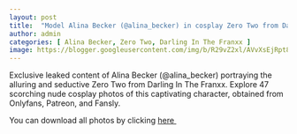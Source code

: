 ```yaml
---
layout: post
title:  "Model Alina Becker (@alina_becker) in cosplay Zero Two from Darling In The Franxx - 47 leaked photos from Onlyfans, Patreon, and Fansly"
author: admin
categories: [ Alina Becker, Zero Two, Darling In The Franxx ]
image: https://blogger.googleusercontent.com/img/b/R29vZ2xl/AVvXsEjRpt8XLkzOcdm5PWvlC9JSeh-VGRY_kzLd5Z1QBGU1mhSAz9LhCCw6zaBPrXw_YSz1kCNN3CIuFj0b3DFybNXOQ_Tqw5JaVWMfQCVn9RnYTxYz-y9jIxf3tsml9PtraJIcwTWNivX7nCyTgog30DkoaKsumXMNg2WCjT6JtwNo9uXgaebJCXXcZMYMfmRa/s1600/01.webp
---
```


Exclusive leaked content of Alina Becker (@alina_becker) portraying the alluring and seductive Zero Two from Darling In The Franxx. Explore 47 scorching nude cosplay photos of this captivating character, obtained from Onlyfans, Patreon, and Fansly.

<p>You can download all photos by clicking <a href="http://ouo.io/qs/OzRuKBTK?s=https://www.mediafire.com/file/jgqbf7ullai9i4f/Model+Alina+Becker+(@alina_becker)+in+cosplay+Zero+Two+from+Darling+In+The+Franxx+-+47+leaked+photos+from+Onlyfans,+Patreon,+and+Fansly.rar/file">here&nbsp;</a></p>

<div class="separator" style="clear: both;"><a href="https://blogger.googleusercontent.com/img/b/R29vZ2xl/AVvXsEjRpt8XLkzOcdm5PWvlC9JSeh-VGRY_kzLd5Z1QBGU1mhSAz9LhCCw6zaBPrXw_YSz1kCNN3CIuFj0b3DFybNXOQ_Tqw5JaVWMfQCVn9RnYTxYz-y9jIxf3tsml9PtraJIcwTWNivX7nCyTgog30DkoaKsumXMNg2WCjT6JtwNo9uXgaebJCXXcZMYMfmRa/s1600/01.webp" style="display: block; padding: 1em 0; text-align: center; "><img alt="" border="0" data-original-height="1920" data-original-width="1280" src="https://blogger.googleusercontent.com/img/b/R29vZ2xl/AVvXsEjRpt8XLkzOcdm5PWvlC9JSeh-VGRY_kzLd5Z1QBGU1mhSAz9LhCCw6zaBPrXw_YSz1kCNN3CIuFj0b3DFybNXOQ_Tqw5JaVWMfQCVn9RnYTxYz-y9jIxf3tsml9PtraJIcwTWNivX7nCyTgog30DkoaKsumXMNg2WCjT6JtwNo9uXgaebJCXXcZMYMfmRa/s1600/01.webp"/></a></div><div class="separator" style="clear: both;"><a href="https://blogger.googleusercontent.com/img/b/R29vZ2xl/AVvXsEio4qcbkvBcgUcReO2DbjpNitaGXuSEyalWPBQgA3oc9u63isOD8AtqLLKIycjr-XUSy9iwLNbMcPicr90domgZZ4TAvkX4KFQBlCT8plm587iU9JK-C79jEDOKmrCY5J8Xpl3zp-bi9TH4M2cKHLEFeQq8VzN9D_iHXCW-tDWXr-dXkWr0PWcSaJuiC3kB/s1600/02.webp" style="display: block; padding: 1em 0; text-align: center; "><img alt="" border="0" data-original-height="1920" data-original-width="1280" src="https://blogger.googleusercontent.com/img/b/R29vZ2xl/AVvXsEio4qcbkvBcgUcReO2DbjpNitaGXuSEyalWPBQgA3oc9u63isOD8AtqLLKIycjr-XUSy9iwLNbMcPicr90domgZZ4TAvkX4KFQBlCT8plm587iU9JK-C79jEDOKmrCY5J8Xpl3zp-bi9TH4M2cKHLEFeQq8VzN9D_iHXCW-tDWXr-dXkWr0PWcSaJuiC3kB/s1600/02.webp"/></a></div><div class="separator" style="clear: both;"><a href="https://blogger.googleusercontent.com/img/b/R29vZ2xl/AVvXsEgsYy2UFwcwVlmw26y1yW6JzRagJTKxwk2T5q74G45n3UKPPJtZu49k4FN_B5JMOTskzz9jv-REc-ZYE-vuU2ijpsFomwZ_S0l41Tt3xLoCs6YYGAaubxjm1kZn7AmKEYhMHWVz417-bXtiRFlFxZg5wv92YaF1HgjYAKPPahBn1dqJNV8uwp_ALBw1_rwK/s1600/03.webp" style="display: block; padding: 1em 0; text-align: center; "><img alt="" border="0" data-original-height="1920" data-original-width="1280" src="https://blogger.googleusercontent.com/img/b/R29vZ2xl/AVvXsEgsYy2UFwcwVlmw26y1yW6JzRagJTKxwk2T5q74G45n3UKPPJtZu49k4FN_B5JMOTskzz9jv-REc-ZYE-vuU2ijpsFomwZ_S0l41Tt3xLoCs6YYGAaubxjm1kZn7AmKEYhMHWVz417-bXtiRFlFxZg5wv92YaF1HgjYAKPPahBn1dqJNV8uwp_ALBw1_rwK/s1600/03.webp"/></a></div><div class="separator" style="clear: both;"><a href="https://blogger.googleusercontent.com/img/b/R29vZ2xl/AVvXsEjy1_FNINUi4CTd3V6_mWM4dIyRZj4dfz6yltAlxXrWdVvxnMJlaJIDNWrik7-vt3IM79yLPF3uA2V4wrHpzluAJEHoheU0TGi6mCLiSzaDA3uGnvL-piRZRKaTLTGvYAPuRWo1Vrh-BhfwLZCh0v1bkXXTc_qs_Ze1Cy7-vpKFPh3535DQ3lfufFw_YV16/s1600/04.webp" style="display: block; padding: 1em 0; text-align: center; "><img alt="" border="0" data-original-height="1920" data-original-width="1280" src="https://blogger.googleusercontent.com/img/b/R29vZ2xl/AVvXsEjy1_FNINUi4CTd3V6_mWM4dIyRZj4dfz6yltAlxXrWdVvxnMJlaJIDNWrik7-vt3IM79yLPF3uA2V4wrHpzluAJEHoheU0TGi6mCLiSzaDA3uGnvL-piRZRKaTLTGvYAPuRWo1Vrh-BhfwLZCh0v1bkXXTc_qs_Ze1Cy7-vpKFPh3535DQ3lfufFw_YV16/s1600/04.webp"/></a></div><div class="separator" style="clear: both;"><a href="https://blogger.googleusercontent.com/img/b/R29vZ2xl/AVvXsEhGAF-PkrUwcCSj8HWjI8dF_hWKFuKOuNtmmmvubKQq2fCkzRX6Et3vdTbPX4VgC0cizVKRg7Z2PTK-up35VP9SckW9WaawyzE5hrhWS_ldR03RBwCBfhAWaXqiF_PXuVZbZpLRGEjqdUtGnniBqihBMun4fg52f3VmTzYXQorWPV24aXk6_o-RuXqvr-ZU/s1600/05.webp" style="display: block; padding: 1em 0; text-align: center; "><img alt="" border="0" data-original-height="1920" data-original-width="1280" src="https://blogger.googleusercontent.com/img/b/R29vZ2xl/AVvXsEhGAF-PkrUwcCSj8HWjI8dF_hWKFuKOuNtmmmvubKQq2fCkzRX6Et3vdTbPX4VgC0cizVKRg7Z2PTK-up35VP9SckW9WaawyzE5hrhWS_ldR03RBwCBfhAWaXqiF_PXuVZbZpLRGEjqdUtGnniBqihBMun4fg52f3VmTzYXQorWPV24aXk6_o-RuXqvr-ZU/s1600/05.webp"/></a></div><div class="separator" style="clear: both;"><a href="https://blogger.googleusercontent.com/img/b/R29vZ2xl/AVvXsEiw7-E5CCQz4RC0_kU4EL5qSbC3cWKkvdfg2Ljg3aPXmGpBQ_ts7uTIjVEIBYwKe7gv5FuIR5yEhQ8JExJEGOQP4VGioRZV7t0vtCeZdizrDUcRMCSl0s2PqSpQ9fHosGAaK0EvmPnl8_0V17o8ORTgu_ld7aFBvMLZUfGNx96GlzgPNqh3jPTjdkALI-EA/s1600/06.webp" style="display: block; padding: 1em 0; text-align: center; "><img alt="" border="0" data-original-height="1920" data-original-width="1280" src="https://blogger.googleusercontent.com/img/b/R29vZ2xl/AVvXsEiw7-E5CCQz4RC0_kU4EL5qSbC3cWKkvdfg2Ljg3aPXmGpBQ_ts7uTIjVEIBYwKe7gv5FuIR5yEhQ8JExJEGOQP4VGioRZV7t0vtCeZdizrDUcRMCSl0s2PqSpQ9fHosGAaK0EvmPnl8_0V17o8ORTgu_ld7aFBvMLZUfGNx96GlzgPNqh3jPTjdkALI-EA/s1600/06.webp"/></a></div><div class="separator" style="clear: both;"><a href="https://blogger.googleusercontent.com/img/b/R29vZ2xl/AVvXsEjnnOfVR_WzTLBRW75pbTXZ0jJyi7kadFbtOE-osagXVJrOFPHawOyW-HwsT4IBaHfpHYgy9VQi9GSZflXNxW2E4zU-xFe8V_dwCjtqirnaHqy0bDWmT9rUis3noQyZb7555RX1plfom0GlMLwamQe6MVa_81FGRY7oDDi1XFVeKsObCdvsOI8SxgG11-wm/s1600/07.webp" style="display: block; padding: 1em 0; text-align: center; "><img alt="" border="0" data-original-height="853" data-original-width="1280" src="https://blogger.googleusercontent.com/img/b/R29vZ2xl/AVvXsEjnnOfVR_WzTLBRW75pbTXZ0jJyi7kadFbtOE-osagXVJrOFPHawOyW-HwsT4IBaHfpHYgy9VQi9GSZflXNxW2E4zU-xFe8V_dwCjtqirnaHqy0bDWmT9rUis3noQyZb7555RX1plfom0GlMLwamQe6MVa_81FGRY7oDDi1XFVeKsObCdvsOI8SxgG11-wm/s1600/07.webp"/></a></div><div class="separator" style="clear: both;"><a href="https://blogger.googleusercontent.com/img/b/R29vZ2xl/AVvXsEhFHW796_gG6bqL25InSS-R33_rvZ0wULlI5m_2uiW1Pd0vXciMxu0PxkQ08ppICLaOBBUEzzCeFl9QbPmA_UjDAGHTudG3og0BWkn5EedUPOJuD4edPsDwAEwlFgA7QwACvxbOsNoomsmwxPyhgA1VZCODASYAON_ZOU9tig3COqlj_UYLOdTAW0aDwA2o/s1600/08.webp" style="display: block; padding: 1em 0; text-align: center; "><img alt="" border="0" data-original-height="853" data-original-width="1280" src="https://blogger.googleusercontent.com/img/b/R29vZ2xl/AVvXsEhFHW796_gG6bqL25InSS-R33_rvZ0wULlI5m_2uiW1Pd0vXciMxu0PxkQ08ppICLaOBBUEzzCeFl9QbPmA_UjDAGHTudG3og0BWkn5EedUPOJuD4edPsDwAEwlFgA7QwACvxbOsNoomsmwxPyhgA1VZCODASYAON_ZOU9tig3COqlj_UYLOdTAW0aDwA2o/s1600/08.webp"/></a></div><div class="separator" style="clear: both;"><a href="https://blogger.googleusercontent.com/img/b/R29vZ2xl/AVvXsEgKju1u1E1HxJ841R_mdrnGMXAn5rYX4SlBi1KNoyrVDiXptc5cYZLrTd3hgSX7Jzwh3AxDDE_aH0DV2HpGXxY2cPgttmgKZWQpoA3WQbqENYecGEZ_xMmdQoRLwX5HgHkJ41x-V8fa1NxDSp2ma60ODrcPkwsAKzmMCwTv3Y5hIoS7hJcPmmClhnK7I_1_/s1600/09.webp" style="display: block; padding: 1em 0; text-align: center; "><img alt="" border="0" data-original-height="853" data-original-width="1280" src="https://blogger.googleusercontent.com/img/b/R29vZ2xl/AVvXsEgKju1u1E1HxJ841R_mdrnGMXAn5rYX4SlBi1KNoyrVDiXptc5cYZLrTd3hgSX7Jzwh3AxDDE_aH0DV2HpGXxY2cPgttmgKZWQpoA3WQbqENYecGEZ_xMmdQoRLwX5HgHkJ41x-V8fa1NxDSp2ma60ODrcPkwsAKzmMCwTv3Y5hIoS7hJcPmmClhnK7I_1_/s1600/09.webp"/></a></div><div class="separator" style="clear: both;"><a href="https://blogger.googleusercontent.com/img/b/R29vZ2xl/AVvXsEjPS6Z2XTbIxbiqfiyd79UtUY07vs1g5fEanyAi3630QlfFUZU4QYVJutPY-KAtnYOsPhIBPmTfsZbhvYnXEuA-ksqz5UpEMJrpGvsdPPuHaqdxHuw67bWFnHp2s4CC1ONHILxQIURYepH7BbP9W7gvhYX22z-Bk0maLaxVnfoqzn_QjS6mPH_mQWuWKgon/s1600/10.webp" style="display: block; padding: 1em 0; text-align: center; "><img alt="" border="0" data-original-height="853" data-original-width="1280" src="https://blogger.googleusercontent.com/img/b/R29vZ2xl/AVvXsEjPS6Z2XTbIxbiqfiyd79UtUY07vs1g5fEanyAi3630QlfFUZU4QYVJutPY-KAtnYOsPhIBPmTfsZbhvYnXEuA-ksqz5UpEMJrpGvsdPPuHaqdxHuw67bWFnHp2s4CC1ONHILxQIURYepH7BbP9W7gvhYX22z-Bk0maLaxVnfoqzn_QjS6mPH_mQWuWKgon/s1600/10.webp"/></a></div><div class="separator" style="clear: both;"><a href="https://blogger.googleusercontent.com/img/b/R29vZ2xl/AVvXsEgS_YI8a2-XiuGRbBsvGD4gTH6LfFqYkjb6qffpr0m6FZhrbeOXa20hgjiJXK3RsaQgnEZsZ6Hd9vEnLNFAz_fucDbLKIC5OTtVEi2sKMGm2vb6kMHgCewNn-3TLODPZQObLIZ3pTa_j6jP1EydHGhS_9-blddXJSrqj8fig6TKpzmbzoGtBQFSK7IMNStR/s1600/11.webp" style="display: block; padding: 1em 0; text-align: center; "><img alt="" border="0" data-original-height="1920" data-original-width="1280" src="https://blogger.googleusercontent.com/img/b/R29vZ2xl/AVvXsEgS_YI8a2-XiuGRbBsvGD4gTH6LfFqYkjb6qffpr0m6FZhrbeOXa20hgjiJXK3RsaQgnEZsZ6Hd9vEnLNFAz_fucDbLKIC5OTtVEi2sKMGm2vb6kMHgCewNn-3TLODPZQObLIZ3pTa_j6jP1EydHGhS_9-blddXJSrqj8fig6TKpzmbzoGtBQFSK7IMNStR/s1600/11.webp"/></a></div><div class="separator" style="clear: both;"><a href="https://blogger.googleusercontent.com/img/b/R29vZ2xl/AVvXsEhRaYdNCXBq1oeMb6CR0Arugm0NFG3rNHRLqBmv_DgAG5nzYK2BrUUss3Xjmc_6RH2EXjSV6DQYV3VhR49co3617Vgr6iJAz5AfdQlh0jFHL3U2p4k9zwz85C_MJP-02Duz38bJs7AKTlo500FL4gOKTLWY48DDdYywHdBNcICck1HXe5Hq6qf0f7RMv1MY/s1600/12.webp" style="display: block; padding: 1em 0; text-align: center; "><img alt="" border="0" data-original-height="1920" data-original-width="1280" src="https://blogger.googleusercontent.com/img/b/R29vZ2xl/AVvXsEhRaYdNCXBq1oeMb6CR0Arugm0NFG3rNHRLqBmv_DgAG5nzYK2BrUUss3Xjmc_6RH2EXjSV6DQYV3VhR49co3617Vgr6iJAz5AfdQlh0jFHL3U2p4k9zwz85C_MJP-02Duz38bJs7AKTlo500FL4gOKTLWY48DDdYywHdBNcICck1HXe5Hq6qf0f7RMv1MY/s1600/12.webp"/></a></div><div class="separator" style="clear: both;"><a href="https://blogger.googleusercontent.com/img/b/R29vZ2xl/AVvXsEjtewi7pyf7N6btnXXeTEAEpnPFNFo-IA0_Je1yrxjy01j1Dgxa943-tG-XrWwA3ictSDs6WahqVhovScFMMEuQT-P0QLu663p-6vNMqG-bYI_0TqdRFrBhdlzTvWqrtf0EcoVJ7ife6pMDkSnbxRYjWhVHsUw4KnmK2PsaV7GLpBfgGrlnh1JEGoC1ofcW/s1600/13.webp" style="display: block; padding: 1em 0; text-align: center; "><img alt="" border="0" data-original-height="1920" data-original-width="1280" src="https://blogger.googleusercontent.com/img/b/R29vZ2xl/AVvXsEjtewi7pyf7N6btnXXeTEAEpnPFNFo-IA0_Je1yrxjy01j1Dgxa943-tG-XrWwA3ictSDs6WahqVhovScFMMEuQT-P0QLu663p-6vNMqG-bYI_0TqdRFrBhdlzTvWqrtf0EcoVJ7ife6pMDkSnbxRYjWhVHsUw4KnmK2PsaV7GLpBfgGrlnh1JEGoC1ofcW/s1600/13.webp"/></a></div><div class="separator" style="clear: both;"><a href="https://blogger.googleusercontent.com/img/b/R29vZ2xl/AVvXsEgGnV_X6uvXNadgSeFmotOgSKfLGaWFWTdGOzuOg8QKrP91oCbMAmf0INsJsEDrv-VpxsKutgzCF9zZWKY7SWM6nakE0c6OWqTjEBwFuUITrXMef6AUSBwIYE3lFtCFoqfyxvZ30NSwtzEKoNMPSxGfR5WyFewn-rPhHhZkv39-yHq0e08whFo0xl2p3KmW/s1600/14.webp" style="display: block; padding: 1em 0; text-align: center; "><img alt="" border="0" data-original-height="1920" data-original-width="1280" src="https://blogger.googleusercontent.com/img/b/R29vZ2xl/AVvXsEgGnV_X6uvXNadgSeFmotOgSKfLGaWFWTdGOzuOg8QKrP91oCbMAmf0INsJsEDrv-VpxsKutgzCF9zZWKY7SWM6nakE0c6OWqTjEBwFuUITrXMef6AUSBwIYE3lFtCFoqfyxvZ30NSwtzEKoNMPSxGfR5WyFewn-rPhHhZkv39-yHq0e08whFo0xl2p3KmW/s1600/14.webp"/></a></div><div class="separator" style="clear: both;"><a href="https://blogger.googleusercontent.com/img/b/R29vZ2xl/AVvXsEjPanBsTNgVaF2_EtoXhz3_lgDPqy3blNQOKg61Ju0aoV9sQnI2nJwIMkMznvs0evICw4gDjzC3Y_BSi5B7pTZ9gAj0lu1mGpX_uEpCCVAyvMcgJi3kG5kbmIUfgONCvxBaakf3xZEOwbFwETvmClpmX97pYZcS50yrr3VIx_L00kPN0GSP4aJeVNo9nlu3/s1600/15.webp" style="display: block; padding: 1em 0; text-align: center; "><img alt="" border="0" data-original-height="853" data-original-width="1280" src="https://blogger.googleusercontent.com/img/b/R29vZ2xl/AVvXsEjPanBsTNgVaF2_EtoXhz3_lgDPqy3blNQOKg61Ju0aoV9sQnI2nJwIMkMznvs0evICw4gDjzC3Y_BSi5B7pTZ9gAj0lu1mGpX_uEpCCVAyvMcgJi3kG5kbmIUfgONCvxBaakf3xZEOwbFwETvmClpmX97pYZcS50yrr3VIx_L00kPN0GSP4aJeVNo9nlu3/s1600/15.webp"/></a></div><div class="separator" style="clear: both;"><a href="https://blogger.googleusercontent.com/img/b/R29vZ2xl/AVvXsEhY165mlfuHrsG8wW8TG1P_f4xsDwMXOuMmES52r0XV5GJELs7oOmxqzT0gy9VY4k6ym6Mk2iBm2P0LyuKoF70UITHZJ5DCswuUEt6BB77AwXCjtuwH9o8Go_hHFHS3yZzZ794yvNoFGlGfB8wOS-XKd7rzj-4dPr88IQY4PpbZHC9QkNH-PuFZcwN5u8wl/s1600/16.webp" style="display: block; padding: 1em 0; text-align: center; "><img alt="" border="0" data-original-height="1920" data-original-width="1280" src="https://blogger.googleusercontent.com/img/b/R29vZ2xl/AVvXsEhY165mlfuHrsG8wW8TG1P_f4xsDwMXOuMmES52r0XV5GJELs7oOmxqzT0gy9VY4k6ym6Mk2iBm2P0LyuKoF70UITHZJ5DCswuUEt6BB77AwXCjtuwH9o8Go_hHFHS3yZzZ794yvNoFGlGfB8wOS-XKd7rzj-4dPr88IQY4PpbZHC9QkNH-PuFZcwN5u8wl/s1600/16.webp"/></a></div><div class="separator" style="clear: both;"><a href="https://blogger.googleusercontent.com/img/b/R29vZ2xl/AVvXsEhcS7k74tZ2zWee4sGWA9D1fFmxQWDe338yV0CB9h_nXLg7teofzmYGrcIGNRGP4xi2bz_gLhAP1wWU1QcS0-hKI8R91y9I-qqQk2zycbCLZKCLyTN99fQbevYe3nnQKMGCSOoNFZhCfKKRhZWPlxiZX2vBbbxbn7ggChdCKO0P7pclVF074DsmgKG0eSuV/s1600/17.webp" style="display: block; padding: 1em 0; text-align: center; "><img alt="" border="0" data-original-height="1920" data-original-width="1280" src="https://blogger.googleusercontent.com/img/b/R29vZ2xl/AVvXsEhcS7k74tZ2zWee4sGWA9D1fFmxQWDe338yV0CB9h_nXLg7teofzmYGrcIGNRGP4xi2bz_gLhAP1wWU1QcS0-hKI8R91y9I-qqQk2zycbCLZKCLyTN99fQbevYe3nnQKMGCSOoNFZhCfKKRhZWPlxiZX2vBbbxbn7ggChdCKO0P7pclVF074DsmgKG0eSuV/s1600/17.webp"/></a></div><div class="separator" style="clear: both;"><a href="https://blogger.googleusercontent.com/img/b/R29vZ2xl/AVvXsEijxtDW6ZeNtu7SXFhvaknJzAxWempZEsVveYzOUQBQHtN9qnfeMraKSUe2O01fonmUffg3YucJm1_TUOdq0cBbNdYUl0bOQK-m_i9BZU6ahZyejGBtiLzXbVkJEFApW2RSGumip-WUV4NwzYXz_3-QguCBLEZ-cT1XcCEkBzSmrBQDRLXX5hFd62VXUg-n/s1600/18.webp" style="display: block; padding: 1em 0; text-align: center; "><img alt="" border="0" data-original-height="1920" data-original-width="1280" src="https://blogger.googleusercontent.com/img/b/R29vZ2xl/AVvXsEijxtDW6ZeNtu7SXFhvaknJzAxWempZEsVveYzOUQBQHtN9qnfeMraKSUe2O01fonmUffg3YucJm1_TUOdq0cBbNdYUl0bOQK-m_i9BZU6ahZyejGBtiLzXbVkJEFApW2RSGumip-WUV4NwzYXz_3-QguCBLEZ-cT1XcCEkBzSmrBQDRLXX5hFd62VXUg-n/s1600/18.webp"/></a></div><div class="separator" style="clear: both;"><a href="https://blogger.googleusercontent.com/img/b/R29vZ2xl/AVvXsEhLTf886AJQYT9XccNv4nXv9M2adgqu6ViCxf8rVCFWlXHFMHQZc6lPW1DMsPHVIZ2m61sBcF6Hn1do8Z_nqphc3muClzxpK42uiEwbIF7yOnHlMAVpoJxCuGW2jw2a6yjZwQmHIinTLLSC9AhNOp7D3mRSZYCDE_oqYxKyaycG5iTritZvkbqfIGiJY5__/s1600/19.webp" style="display: block; padding: 1em 0; text-align: center; "><img alt="" border="0" data-original-height="853" data-original-width="1280" src="https://blogger.googleusercontent.com/img/b/R29vZ2xl/AVvXsEhLTf886AJQYT9XccNv4nXv9M2adgqu6ViCxf8rVCFWlXHFMHQZc6lPW1DMsPHVIZ2m61sBcF6Hn1do8Z_nqphc3muClzxpK42uiEwbIF7yOnHlMAVpoJxCuGW2jw2a6yjZwQmHIinTLLSC9AhNOp7D3mRSZYCDE_oqYxKyaycG5iTritZvkbqfIGiJY5__/s1600/19.webp"/></a></div><div class="separator" style="clear: both;"><a href="https://blogger.googleusercontent.com/img/b/R29vZ2xl/AVvXsEi_6svROQMkNKYfg8FozlF1MEVjbc_4B5HYdXRNUxdEPqV7zDQrdKiAbLLYAo9sTjvL8d72fJG3SXxexKvsN7R_-XZC9DzKqfzuShEI0F9SeNpKt0CoNhpDY27-AAJQUUCixa-e8AdX9Ih7DADA4b5wpAyHQQiOUByCjvjK7FeN0nt2a_xAKrBcMKn0IZa1/s1600/20.webp" style="display: block; padding: 1em 0; text-align: center; "><img alt="" border="0" data-original-height="1920" data-original-width="1280" src="https://blogger.googleusercontent.com/img/b/R29vZ2xl/AVvXsEi_6svROQMkNKYfg8FozlF1MEVjbc_4B5HYdXRNUxdEPqV7zDQrdKiAbLLYAo9sTjvL8d72fJG3SXxexKvsN7R_-XZC9DzKqfzuShEI0F9SeNpKt0CoNhpDY27-AAJQUUCixa-e8AdX9Ih7DADA4b5wpAyHQQiOUByCjvjK7FeN0nt2a_xAKrBcMKn0IZa1/s1600/20.webp"/></a></div><div class="separator" style="clear: both;"><a href="https://blogger.googleusercontent.com/img/b/R29vZ2xl/AVvXsEjaWCx-2xOtAcDF9cC4iQE6Qok93d7YwBjO6XS2u67TJ5UIEbVRx5kY44T3sjq83VrMfCHN7doWrW7SAqrxswEOrY8uYd49vTO50HMUWkTIJuvVSwl_HQY8Xgts0QtJH_PY0L8_hfMo8jkAGUp3RjeO2_GLoQfsmk9Z9Y5yJCGNf-r2WIkT2MvU-0qevLot/s1600/21.webp" style="display: block; padding: 1em 0; text-align: center; "><img alt="" border="0" data-original-height="1920" data-original-width="1280" src="https://blogger.googleusercontent.com/img/b/R29vZ2xl/AVvXsEjaWCx-2xOtAcDF9cC4iQE6Qok93d7YwBjO6XS2u67TJ5UIEbVRx5kY44T3sjq83VrMfCHN7doWrW7SAqrxswEOrY8uYd49vTO50HMUWkTIJuvVSwl_HQY8Xgts0QtJH_PY0L8_hfMo8jkAGUp3RjeO2_GLoQfsmk9Z9Y5yJCGNf-r2WIkT2MvU-0qevLot/s1600/21.webp"/></a></div><div class="separator" style="clear: both;"><a href="https://blogger.googleusercontent.com/img/b/R29vZ2xl/AVvXsEh8IPPhEHSCEktUeg6pZ7i48YpTIAmJicz3DwvMf2QDG4rF4GvcsqofNvsV1WcSH05OLwL0qQymZ2AI5qYU2aa2s3VtwXN9VU7tX2eI_BeEANCLPPajpJZyPL4pgw7DAMFuwBfQL7o5-XG5krySb8dhFy-Dv0K8rAWuNTd-eCNa3IUdIR4wwvm_b0lbA2ii/s1600/22.webp" style="display: block; padding: 1em 0; text-align: center; "><img alt="" border="0" data-original-height="853" data-original-width="1280" src="https://blogger.googleusercontent.com/img/b/R29vZ2xl/AVvXsEh8IPPhEHSCEktUeg6pZ7i48YpTIAmJicz3DwvMf2QDG4rF4GvcsqofNvsV1WcSH05OLwL0qQymZ2AI5qYU2aa2s3VtwXN9VU7tX2eI_BeEANCLPPajpJZyPL4pgw7DAMFuwBfQL7o5-XG5krySb8dhFy-Dv0K8rAWuNTd-eCNa3IUdIR4wwvm_b0lbA2ii/s1600/22.webp"/></a></div><div class="separator" style="clear: both;"><a href="https://blogger.googleusercontent.com/img/b/R29vZ2xl/AVvXsEiRCIHWr5lDX3gOaLRgsGI4pkSKSjJ74M6CXyZixM-wWOIlY1yn04mvuLtfOUXGhNmSOXYlNS8PC9xj1hh74NWrcRI6CIdW4oaTsQm8J_fw2Q5Z0b8y3fFwjxnbp65d-ckIedLTVo-WFpo-2tca9RTwyOG4mB4GM3Bt6hu9_Ed_Ql7HW6UE2xMh-fx_jEwK/s1600/23.webp" style="display: block; padding: 1em 0; text-align: center; "><img alt="" border="0" data-original-height="1920" data-original-width="1280" src="https://blogger.googleusercontent.com/img/b/R29vZ2xl/AVvXsEiRCIHWr5lDX3gOaLRgsGI4pkSKSjJ74M6CXyZixM-wWOIlY1yn04mvuLtfOUXGhNmSOXYlNS8PC9xj1hh74NWrcRI6CIdW4oaTsQm8J_fw2Q5Z0b8y3fFwjxnbp65d-ckIedLTVo-WFpo-2tca9RTwyOG4mB4GM3Bt6hu9_Ed_Ql7HW6UE2xMh-fx_jEwK/s1600/23.webp"/></a></div><div class="separator" style="clear: both;"><a href="https://blogger.googleusercontent.com/img/b/R29vZ2xl/AVvXsEgcMGTJbjshIcmart1RJRMEa1MblItmPzQJgYm-EOZolzIwpv-kPLPcOyW4gKBawtL7hjSK0SYcwh2Ywkz7xm5G0XqW14yTHGBWxw7izCXyXoaMGyoTCGRuHItQ47JWrzk2eT32Kh0Xp6I5WBS5pbdedm4fxDo7ZjbM-05_V4dUxxxg8hQBXtP_YRnm6bBn/s1600/24.webp" style="display: block; padding: 1em 0; text-align: center; "><img alt="" border="0" data-original-height="853" data-original-width="1280" src="https://blogger.googleusercontent.com/img/b/R29vZ2xl/AVvXsEgcMGTJbjshIcmart1RJRMEa1MblItmPzQJgYm-EOZolzIwpv-kPLPcOyW4gKBawtL7hjSK0SYcwh2Ywkz7xm5G0XqW14yTHGBWxw7izCXyXoaMGyoTCGRuHItQ47JWrzk2eT32Kh0Xp6I5WBS5pbdedm4fxDo7ZjbM-05_V4dUxxxg8hQBXtP_YRnm6bBn/s1600/24.webp"/></a></div><div class="separator" style="clear: both;"><a href="https://blogger.googleusercontent.com/img/b/R29vZ2xl/AVvXsEhdsTNwZ3h-NHY8fVorxbNC5Mny97R2-FjD4fwEFb8R67PbPOM3g1T-cphwSIDAvzab17i5AW__LppqEoiGLwhNt8xfZvi5esZUoxko4iY7eiFFWE_zpHLI2gaY7lvBA26DN9-IyzkMQZjPu73BZQ2A86nhPVkIjS71c-LxQdWs6czWNfIOpGaZAAmtUQ0s/s1600/25.webp" style="display: block; padding: 1em 0; text-align: center; "><img alt="" border="0" data-original-height="1920" data-original-width="1280" src="https://blogger.googleusercontent.com/img/b/R29vZ2xl/AVvXsEhdsTNwZ3h-NHY8fVorxbNC5Mny97R2-FjD4fwEFb8R67PbPOM3g1T-cphwSIDAvzab17i5AW__LppqEoiGLwhNt8xfZvi5esZUoxko4iY7eiFFWE_zpHLI2gaY7lvBA26DN9-IyzkMQZjPu73BZQ2A86nhPVkIjS71c-LxQdWs6czWNfIOpGaZAAmtUQ0s/s1600/25.webp"/></a></div><div class="separator" style="clear: both;"><a href="https://blogger.googleusercontent.com/img/b/R29vZ2xl/AVvXsEjI3N3ZoH9aEAAayb0wROSaOODZV-NGEKfaUJzfqaHdbZleSwdm4Yn3a3N-CpyvWUKp6JNM-aMED8cEoRb3zGMaV2GZjFRhLq_16G1oJ9B8HW7sNw-G0U5stPOAvIN597cStdS_yEBWLvw2fpCp59asvXPYhLTiw9GaXZLmr2VspwgHnN8B_qZyWf_NkYZe/s1600/26.webp" style="display: block; padding: 1em 0; text-align: center; "><img alt="" border="0" data-original-height="1920" data-original-width="1280" src="https://blogger.googleusercontent.com/img/b/R29vZ2xl/AVvXsEjI3N3ZoH9aEAAayb0wROSaOODZV-NGEKfaUJzfqaHdbZleSwdm4Yn3a3N-CpyvWUKp6JNM-aMED8cEoRb3zGMaV2GZjFRhLq_16G1oJ9B8HW7sNw-G0U5stPOAvIN597cStdS_yEBWLvw2fpCp59asvXPYhLTiw9GaXZLmr2VspwgHnN8B_qZyWf_NkYZe/s1600/26.webp"/></a></div><div class="separator" style="clear: both;"><a href="https://blogger.googleusercontent.com/img/b/R29vZ2xl/AVvXsEiafYA28vKfp5qBkCZVdFI7M0BOuxv6HdW7W5VfD3BzKyncKPR1Yn9oQerrbmtE3WFY9ejN4kU-BGQGum7Z8UU8JxNgCai2qv7x0ROrdHeL4_UKsgfWyga8cKFPMGHZnE9m5vsx1yZB39CXh3mUPREpoVtbw4P6KzYNGCEGBSwJnunDVsmmK2acC_dxjYA3/s1600/27.webp" style="display: block; padding: 1em 0; text-align: center; "><img alt="" border="0" data-original-height="853" data-original-width="1280" src="https://blogger.googleusercontent.com/img/b/R29vZ2xl/AVvXsEiafYA28vKfp5qBkCZVdFI7M0BOuxv6HdW7W5VfD3BzKyncKPR1Yn9oQerrbmtE3WFY9ejN4kU-BGQGum7Z8UU8JxNgCai2qv7x0ROrdHeL4_UKsgfWyga8cKFPMGHZnE9m5vsx1yZB39CXh3mUPREpoVtbw4P6KzYNGCEGBSwJnunDVsmmK2acC_dxjYA3/s1600/27.webp"/></a></div><div class="separator" style="clear: both;"><a href="https://blogger.googleusercontent.com/img/b/R29vZ2xl/AVvXsEjXxHCYnxtQtzLBLvOK5yxwfAp4S7t9nazxRnLviHe-TwNOKrqI9NspsOewysyXFOXztZAAxce3kMGZiEo6pV8RsWX1bWc-PBYN65tCPnZCk1JqLlNL4t8jw26cEM7NCbq3Jmc1eGPUcNLhMtk-cEhx69BokdxVBJguCtnjxEUPXkXA-4_IHs-x0jRw5Xcf/s1600/28.webp" style="display: block; padding: 1em 0; text-align: center; "><img alt="" border="0" data-original-height="1920" data-original-width="1280" src="https://blogger.googleusercontent.com/img/b/R29vZ2xl/AVvXsEjXxHCYnxtQtzLBLvOK5yxwfAp4S7t9nazxRnLviHe-TwNOKrqI9NspsOewysyXFOXztZAAxce3kMGZiEo6pV8RsWX1bWc-PBYN65tCPnZCk1JqLlNL4t8jw26cEM7NCbq3Jmc1eGPUcNLhMtk-cEhx69BokdxVBJguCtnjxEUPXkXA-4_IHs-x0jRw5Xcf/s1600/28.webp"/></a></div><div class="separator" style="clear: both;"><a href="https://blogger.googleusercontent.com/img/b/R29vZ2xl/AVvXsEhcygPyC8RbxQdtiCkVIHUicgH_Q-mPC6VIYfJI772IZtRqmKcZNKpOANeERvTzJY6vsXpEWWzMIx2wgcVdzE_KIQhimNeUOiOu82AlLAwYFvzcd1JWRXUnmAzV1dD9hq6ds0kPCC2FkCeYQCIbiNt_stRwsG2JMogch7-USQRlNl2zTj129IfbBtL84oVY/s1600/29.webp" style="display: block; padding: 1em 0; text-align: center; "><img alt="" border="0" data-original-height="1920" data-original-width="1280" src="https://blogger.googleusercontent.com/img/b/R29vZ2xl/AVvXsEhcygPyC8RbxQdtiCkVIHUicgH_Q-mPC6VIYfJI772IZtRqmKcZNKpOANeERvTzJY6vsXpEWWzMIx2wgcVdzE_KIQhimNeUOiOu82AlLAwYFvzcd1JWRXUnmAzV1dD9hq6ds0kPCC2FkCeYQCIbiNt_stRwsG2JMogch7-USQRlNl2zTj129IfbBtL84oVY/s1600/29.webp"/></a></div><div class="separator" style="clear: both;"><a href="https://blogger.googleusercontent.com/img/b/R29vZ2xl/AVvXsEjFqOz44NVR_LYLORgoQz2I-GOxH890692Rzz7CgEEyREdPGRJD0_FIuZtEMKOLaFhkr9FpNsGi5SfOJobuGmIJ4hkps2hCsw73JHT6HCDXNfRk7QLGcLrzaFAUc6EUxdnWDDQJ4PXVSUQ-M7INIk7KiLxpvTMRhWWSz_sE5zaO9DkHV8ooyBLRi7fJpxdJ/s1600/30.webp" style="display: block; padding: 1em 0; text-align: center; "><img alt="" border="0" data-original-height="853" data-original-width="1280" src="https://blogger.googleusercontent.com/img/b/R29vZ2xl/AVvXsEjFqOz44NVR_LYLORgoQz2I-GOxH890692Rzz7CgEEyREdPGRJD0_FIuZtEMKOLaFhkr9FpNsGi5SfOJobuGmIJ4hkps2hCsw73JHT6HCDXNfRk7QLGcLrzaFAUc6EUxdnWDDQJ4PXVSUQ-M7INIk7KiLxpvTMRhWWSz_sE5zaO9DkHV8ooyBLRi7fJpxdJ/s1600/30.webp"/></a></div><div class="separator" style="clear: both;"><a href="https://blogger.googleusercontent.com/img/b/R29vZ2xl/AVvXsEjLL_GvvU7iYwlPjSzV1LMb5WmvPBzZJsjmudET7TDH0dym3O9pP7Yivx0zC1Xkd_hvjqRbGPyA6V6bqkPkVK0ezDygbHY2z8EHZHs31xRhptMJNkzOKCY9mOCc23SMSdNYoXTKF-fjVk86PGiFYcSVSX0xQYh9vcrYuc77G640G0oxNKBE4JnT2hvTGmc9/s1600/31.webp" style="display: block; padding: 1em 0; text-align: center; "><img alt="" border="0" data-original-height="1920" data-original-width="1280" src="https://blogger.googleusercontent.com/img/b/R29vZ2xl/AVvXsEjLL_GvvU7iYwlPjSzV1LMb5WmvPBzZJsjmudET7TDH0dym3O9pP7Yivx0zC1Xkd_hvjqRbGPyA6V6bqkPkVK0ezDygbHY2z8EHZHs31xRhptMJNkzOKCY9mOCc23SMSdNYoXTKF-fjVk86PGiFYcSVSX0xQYh9vcrYuc77G640G0oxNKBE4JnT2hvTGmc9/s1600/31.webp"/></a></div><div class="separator" style="clear: both;"><a href="https://blogger.googleusercontent.com/img/b/R29vZ2xl/AVvXsEj39nkFmXwe19YhHee6nH0TQFlc0TmcZMgzW69WOlX1PyPv0Ch_1ailVw6Ohyphenhyphen193yJSqiu5hyphenhyphenvSuYIY7jSADyv6C5XVNCqEwy8HJ_bsoio-ngU9uI5aRhYT8idHaBnaaiuWPpb-R_o53B8Z5qRLOpjpZ_Dm5R1IRKQTOKBN0rK9qlDAsVZ3I1XigVSARxiK/s1600/32.webp" style="display: block; padding: 1em 0; text-align: center; "><img alt="" border="0" data-original-height="1707" data-original-width="1280" src="https://blogger.googleusercontent.com/img/b/R29vZ2xl/AVvXsEj39nkFmXwe19YhHee6nH0TQFlc0TmcZMgzW69WOlX1PyPv0Ch_1ailVw6Ohyphenhyphen193yJSqiu5hyphenhyphenvSuYIY7jSADyv6C5XVNCqEwy8HJ_bsoio-ngU9uI5aRhYT8idHaBnaaiuWPpb-R_o53B8Z5qRLOpjpZ_Dm5R1IRKQTOKBN0rK9qlDAsVZ3I1XigVSARxiK/s1600/32.webp"/></a></div><div class="separator" style="clear: both;"><a href="https://blogger.googleusercontent.com/img/b/R29vZ2xl/AVvXsEjqsvjvZfU14fS7LfKBdmpSACsqXKPmtxjadX99_qymYPJLbk_fBHLUBM6FdErAoeb0UU0JXXp6dOXosSZc1MJvm0VZp5raC3VsFCaLMwGsE-4sc2sGJYNcZJAjCJlAW54LdNr7hraiVknGCDPezgYZAIGFnTJLfKhSEe8P1ecM9wj-1niptmdF4ODBxwEX/s1600/33.webp" style="display: block; padding: 1em 0; text-align: center; "><img alt="" border="0" data-original-height="1707" data-original-width="1280" src="https://blogger.googleusercontent.com/img/b/R29vZ2xl/AVvXsEjqsvjvZfU14fS7LfKBdmpSACsqXKPmtxjadX99_qymYPJLbk_fBHLUBM6FdErAoeb0UU0JXXp6dOXosSZc1MJvm0VZp5raC3VsFCaLMwGsE-4sc2sGJYNcZJAjCJlAW54LdNr7hraiVknGCDPezgYZAIGFnTJLfKhSEe8P1ecM9wj-1niptmdF4ODBxwEX/s1600/33.webp"/></a></div><div class="separator" style="clear: both;"><a href="https://blogger.googleusercontent.com/img/b/R29vZ2xl/AVvXsEgmH3AuYQqsXzrpooSSlkvQqu3pjlD2-3FKLR7bHhBCGNNyP8HUehxdtVQI3TZVU0hEnfEcpwRBeKSWGjZcP1kWh44iKTKNAIc9j1yOGR8GSO_ty4L9P_qOU6lrxgHdnGoeBP6W2AT34PZiSthvnR4F_cBIeZEXTlp0f__ThTDbw57vfeh_caPlpc6jr230/s1600/34.webp" style="display: block; padding: 1em 0; text-align: center; "><img alt="" border="0" data-original-height="1707" data-original-width="1280" src="https://blogger.googleusercontent.com/img/b/R29vZ2xl/AVvXsEgmH3AuYQqsXzrpooSSlkvQqu3pjlD2-3FKLR7bHhBCGNNyP8HUehxdtVQI3TZVU0hEnfEcpwRBeKSWGjZcP1kWh44iKTKNAIc9j1yOGR8GSO_ty4L9P_qOU6lrxgHdnGoeBP6W2AT34PZiSthvnR4F_cBIeZEXTlp0f__ThTDbw57vfeh_caPlpc6jr230/s1600/34.webp"/></a></div><div class="separator" style="clear: both;"><a href="https://blogger.googleusercontent.com/img/b/R29vZ2xl/AVvXsEj_rXbmsuOCEeT1YWj3ZzvCg2wAIeilxJ4mIQbazIQekPKrJh-bSu6lJk-FWcIOMsZknGOB-Xm-T74k1XafpuM1qQNpwOJVpliib4kjgm0lLmJXOVqZ12V-dz4l17_DOOVn_1dYINTb5ivjkbRYSbXHaZ78MTP3CJtrHFSQwWWcBOWlUbcML2pclbBju9Hu/s1600/35.webp" style="display: block; padding: 1em 0; text-align: center; "><img alt="" border="0" data-original-height="1707" data-original-width="1280" src="https://blogger.googleusercontent.com/img/b/R29vZ2xl/AVvXsEj_rXbmsuOCEeT1YWj3ZzvCg2wAIeilxJ4mIQbazIQekPKrJh-bSu6lJk-FWcIOMsZknGOB-Xm-T74k1XafpuM1qQNpwOJVpliib4kjgm0lLmJXOVqZ12V-dz4l17_DOOVn_1dYINTb5ivjkbRYSbXHaZ78MTP3CJtrHFSQwWWcBOWlUbcML2pclbBju9Hu/s1600/35.webp"/></a></div><div class="separator" style="clear: both;"><a href="https://blogger.googleusercontent.com/img/b/R29vZ2xl/AVvXsEgvTnlh8ePlAAnsb2jmmoznLmUWw1_yUNXlcAxVgzIHNls6s6K_FeryPjBDeMMjdzLpV7DzmgQKrpi8FnW7uaRdmXiBCeCBAJ6CUd-xYdpPW8dIk25qGuZCm0TG7uBtIjipOwVQJFOUEH9o0_YJaC1JS3BAMMIVhkRFm9qniS4SPBoOUcl08ZToKYkGumsc/s1600/36.webp" style="display: block; padding: 1em 0; text-align: center; "><img alt="" border="0" data-original-height="1707" data-original-width="1280" src="https://blogger.googleusercontent.com/img/b/R29vZ2xl/AVvXsEgvTnlh8ePlAAnsb2jmmoznLmUWw1_yUNXlcAxVgzIHNls6s6K_FeryPjBDeMMjdzLpV7DzmgQKrpi8FnW7uaRdmXiBCeCBAJ6CUd-xYdpPW8dIk25qGuZCm0TG7uBtIjipOwVQJFOUEH9o0_YJaC1JS3BAMMIVhkRFm9qniS4SPBoOUcl08ZToKYkGumsc/s1600/36.webp"/></a></div><div class="separator" style="clear: both;"><a href="https://blogger.googleusercontent.com/img/b/R29vZ2xl/AVvXsEgJp6SXhydnFZvyuDpwy0YUm_YAPhjPmoatjo6Jy35oX_G9A5lmTmjYIpD8AwXWV7R4eU1n3UdTR40o4NJHZeNn38csqtdfH_CnHELWxV5TdTZfkK_bLZWOribEWJ2XfD_cOlybZ4COgZ64de0ykZ2SQ6bBgbuCiao79wCBH_KjzCsrVs_ej5D0uMSSKVO0/s1600/37.webp" style="display: block; padding: 1em 0; text-align: center; "><img alt="" border="0" data-original-height="1707" data-original-width="1280" src="https://blogger.googleusercontent.com/img/b/R29vZ2xl/AVvXsEgJp6SXhydnFZvyuDpwy0YUm_YAPhjPmoatjo6Jy35oX_G9A5lmTmjYIpD8AwXWV7R4eU1n3UdTR40o4NJHZeNn38csqtdfH_CnHELWxV5TdTZfkK_bLZWOribEWJ2XfD_cOlybZ4COgZ64de0ykZ2SQ6bBgbuCiao79wCBH_KjzCsrVs_ej5D0uMSSKVO0/s1600/37.webp"/></a></div><div class="separator" style="clear: both;"><a href="https://blogger.googleusercontent.com/img/b/R29vZ2xl/AVvXsEi2kZIWc3hISMQfwiSo2kLKPzRDitaj-nn7UkRlHtm7Hl7gGzRfjhYcH5Dh5fN7vA0bgoSAtv_wGZIHw1re7bK5dKtVCRajGwfDdZgoWkkKCcLTa7NDFabO-WJzKl8uAwgf0wORRIms5qjBGxAUfyrZtSufcvESxvGhuzVhH8ch9tvv_53hJODrPGdeNgOx/s1600/38.webp" style="display: block; padding: 1em 0; text-align: center; "><img alt="" border="0" data-original-height="1707" data-original-width="1280" src="https://blogger.googleusercontent.com/img/b/R29vZ2xl/AVvXsEi2kZIWc3hISMQfwiSo2kLKPzRDitaj-nn7UkRlHtm7Hl7gGzRfjhYcH5Dh5fN7vA0bgoSAtv_wGZIHw1re7bK5dKtVCRajGwfDdZgoWkkKCcLTa7NDFabO-WJzKl8uAwgf0wORRIms5qjBGxAUfyrZtSufcvESxvGhuzVhH8ch9tvv_53hJODrPGdeNgOx/s1600/38.webp"/></a></div><div class="separator" style="clear: both;"><a href="https://blogger.googleusercontent.com/img/b/R29vZ2xl/AVvXsEgiITXEJ5-Daxp53hqNUKuhK0-1qbBJvfEZUCqOAS29Hzfgc_SzQK1QVz8LBCvmji9E6OsF3cK_WJePBOeXIcpunqAVzdfCNGcCT11rPFRU-9p9X-7xHw_YmoRo4UpuBJ2nRTu6FNbwPGPExm6LaAMC35LWV63AKjoUXP8HRziKjdx-UIvVkKg0cMNJ4Baw/s1600/39.webp" style="display: block; padding: 1em 0; text-align: center; "><img alt="" border="0" data-original-height="1707" data-original-width="1280" src="https://blogger.googleusercontent.com/img/b/R29vZ2xl/AVvXsEgiITXEJ5-Daxp53hqNUKuhK0-1qbBJvfEZUCqOAS29Hzfgc_SzQK1QVz8LBCvmji9E6OsF3cK_WJePBOeXIcpunqAVzdfCNGcCT11rPFRU-9p9X-7xHw_YmoRo4UpuBJ2nRTu6FNbwPGPExm6LaAMC35LWV63AKjoUXP8HRziKjdx-UIvVkKg0cMNJ4Baw/s1600/39.webp"/></a></div><div class="separator" style="clear: both;"><a href="https://blogger.googleusercontent.com/img/b/R29vZ2xl/AVvXsEgVUIG4Ilh4WuBF7sweM2lC_hOc8OFjn1Ai1RmsqQqubiGZUwwqFy5_VQ7FR5T1tJka1I79MZahLRGiQWRrLCe8lg4yCWhyYQRoSTdvV9fb-EqTFfcMAEvwMR7LbA9ql0W76j5Y7yxbzzAUKedKDQ85tKTeQmzYryKdVYgsHjHzNTI2Y0Ouxnt_X01AFEmG/s1600/40.webp" style="display: block; padding: 1em 0; text-align: center; "><img alt="" border="0" data-original-height="1707" data-original-width="1280" src="https://blogger.googleusercontent.com/img/b/R29vZ2xl/AVvXsEgVUIG4Ilh4WuBF7sweM2lC_hOc8OFjn1Ai1RmsqQqubiGZUwwqFy5_VQ7FR5T1tJka1I79MZahLRGiQWRrLCe8lg4yCWhyYQRoSTdvV9fb-EqTFfcMAEvwMR7LbA9ql0W76j5Y7yxbzzAUKedKDQ85tKTeQmzYryKdVYgsHjHzNTI2Y0Ouxnt_X01AFEmG/s1600/40.webp"/></a></div><div class="separator" style="clear: both;"><a href="https://blogger.googleusercontent.com/img/b/R29vZ2xl/AVvXsEiE7-1NvQoajAM897_iubuVmGEKR8IzLzPU6uddhai8qIPRAwc7Fy0ZDm8fqe5rinNv8FW9OMGjyQaSjYEQJYOMy-mqqOzPfioauZU-DI1QC8oG6X4rKbBMfRvy34Q03oLXajxo-zDxQTRlgc8gc7mBzt36U8Zoq1brkjXvbrowvp5JByvh_N0vN3fwFDVX/s1600/41.webp" style="display: block; padding: 1em 0; text-align: center; "><img alt="" border="0" data-original-height="1707" data-original-width="1280" src="https://blogger.googleusercontent.com/img/b/R29vZ2xl/AVvXsEiE7-1NvQoajAM897_iubuVmGEKR8IzLzPU6uddhai8qIPRAwc7Fy0ZDm8fqe5rinNv8FW9OMGjyQaSjYEQJYOMy-mqqOzPfioauZU-DI1QC8oG6X4rKbBMfRvy34Q03oLXajxo-zDxQTRlgc8gc7mBzt36U8Zoq1brkjXvbrowvp5JByvh_N0vN3fwFDVX/s1600/41.webp"/></a></div><div class="separator" style="clear: both;"><a href="https://blogger.googleusercontent.com/img/b/R29vZ2xl/AVvXsEgfg7C3jsF-D4hclvfawzo6rdegFh2UDl95A3AOwzkgGxWBzqsEOLp1-DRiM3yZKJya6IyL7BWWP978jQoycG9ARhaCU4wv-uKtQZ5YYyocxXn7XvZ0k1f8026sLorZyyk6Lfmv9qKrznpcJeMxHaLTuoZb7hszUh4vcQQYZluY4bmkHiPzl-7YuxiMPHlH/s1600/42.webp" style="display: block; padding: 1em 0; text-align: center; "><img alt="" border="0" data-original-height="1707" data-original-width="1280" src="https://blogger.googleusercontent.com/img/b/R29vZ2xl/AVvXsEgfg7C3jsF-D4hclvfawzo6rdegFh2UDl95A3AOwzkgGxWBzqsEOLp1-DRiM3yZKJya6IyL7BWWP978jQoycG9ARhaCU4wv-uKtQZ5YYyocxXn7XvZ0k1f8026sLorZyyk6Lfmv9qKrznpcJeMxHaLTuoZb7hszUh4vcQQYZluY4bmkHiPzl-7YuxiMPHlH/s1600/42.webp"/></a></div><div class="separator" style="clear: both;"><a href="https://blogger.googleusercontent.com/img/b/R29vZ2xl/AVvXsEjNSzjiAD95zQd0ubzEU_-DVdRhnV728ftc0spYt3OxZpmpmZY61XjJCcjEWXT2K20PhVQSGalh15TZPu5_rV5w9JT-xqG2LQIc6GDuuXhgR4mneJuFJsvj5C3Qhhz16kC982ya2Xeyv7D38ol221niIcxcT9zL_EOgPflko5w10MjwCfi3qpqxKvQvn2vJ/s1600/43.webp" style="display: block; padding: 1em 0; text-align: center; "><img alt="" border="0" data-original-height="1707" data-original-width="1280" src="https://blogger.googleusercontent.com/img/b/R29vZ2xl/AVvXsEjNSzjiAD95zQd0ubzEU_-DVdRhnV728ftc0spYt3OxZpmpmZY61XjJCcjEWXT2K20PhVQSGalh15TZPu5_rV5w9JT-xqG2LQIc6GDuuXhgR4mneJuFJsvj5C3Qhhz16kC982ya2Xeyv7D38ol221niIcxcT9zL_EOgPflko5w10MjwCfi3qpqxKvQvn2vJ/s1600/43.webp"/></a></div><div class="separator" style="clear: both;"><a href="https://blogger.googleusercontent.com/img/b/R29vZ2xl/AVvXsEhq3yZRNQbef8EgHwy197v7tW8UCXd2CKB8iYt8be7ZAcleTtqn3jtgJntafItGSnahjJMJHmwfumS_pEb0yv5ALZGRIXjPHlRd1s5bhk7LqePdkLfPq_buZjGpwEtlLXSdjos4MbyqhnQqWK-luAo-MzINxfharWEe5VUpi2AoiqxkRcN401T4I84co3iE/s1600/44.webp" style="display: block; padding: 1em 0; text-align: center; "><img alt="" border="0" data-original-height="1707" data-original-width="1280" src="https://blogger.googleusercontent.com/img/b/R29vZ2xl/AVvXsEhq3yZRNQbef8EgHwy197v7tW8UCXd2CKB8iYt8be7ZAcleTtqn3jtgJntafItGSnahjJMJHmwfumS_pEb0yv5ALZGRIXjPHlRd1s5bhk7LqePdkLfPq_buZjGpwEtlLXSdjos4MbyqhnQqWK-luAo-MzINxfharWEe5VUpi2AoiqxkRcN401T4I84co3iE/s1600/44.webp"/></a></div><div class="separator" style="clear: both;"><a href="https://blogger.googleusercontent.com/img/b/R29vZ2xl/AVvXsEid-XEjtva7GuPEHlCuJpu1LkyJd3E1jGotGgbj72ByysgNl1R4rxVyGgwAkw0idfC4riBBCD0IurBt5L8dXTU3mdSU_DDxfQZ_rFK19FjErATZ76XOsWADDWQ-LGjNwN39dLdcLONySGv3be0HfG_RknGkAkgJ15yzi0vYSxnfY_8gdLyLvftu7XTeDASD/s1600/45.webp" style="display: block; padding: 1em 0; text-align: center; "><img alt="" border="0" data-original-height="1707" data-original-width="1280" src="https://blogger.googleusercontent.com/img/b/R29vZ2xl/AVvXsEid-XEjtva7GuPEHlCuJpu1LkyJd3E1jGotGgbj72ByysgNl1R4rxVyGgwAkw0idfC4riBBCD0IurBt5L8dXTU3mdSU_DDxfQZ_rFK19FjErATZ76XOsWADDWQ-LGjNwN39dLdcLONySGv3be0HfG_RknGkAkgJ15yzi0vYSxnfY_8gdLyLvftu7XTeDASD/s1600/45.webp"/></a></div><div class="separator" style="clear: both;"><a href="https://blogger.googleusercontent.com/img/b/R29vZ2xl/AVvXsEgEgAAY4AlymlcVAxcjxLDrzJhdlJ63POdBtCEPWOIY8RBEXwsU5AWSvJVWERl-ALAAMkXmAb0rQs5sZ9nD1EPv2OQVUcGGWLmyUbnq3ssQRAy86AX0miopEK1eVJKTSlBYV1QZ46oYUp6yg52gj3sNLhdio0rTRnu6WSRXMuoHfDyAmLnHvTQmTsdPN_fr/s1600/46.webp" style="display: block; padding: 1em 0; text-align: center; "><img alt="" border="0" data-original-height="1707" data-original-width="1280" src="https://blogger.googleusercontent.com/img/b/R29vZ2xl/AVvXsEgEgAAY4AlymlcVAxcjxLDrzJhdlJ63POdBtCEPWOIY8RBEXwsU5AWSvJVWERl-ALAAMkXmAb0rQs5sZ9nD1EPv2OQVUcGGWLmyUbnq3ssQRAy86AX0miopEK1eVJKTSlBYV1QZ46oYUp6yg52gj3sNLhdio0rTRnu6WSRXMuoHfDyAmLnHvTQmTsdPN_fr/s1600/46.webp"/></a></div><div class="separator" style="clear: both;"><a href="https://blogger.googleusercontent.com/img/b/R29vZ2xl/AVvXsEhkBwXpFF_QbIdoX6TXAona7S_N0N4bV04b4E__-BYWvd0WmBPuWGkcU5R8W6xrgq1W-6r8w_pMdHoiWAEpfwRUUqU7rGVub5RV5-4EzVmSEXEA52W_aQ_TTAGS9K3hoiaqbUNlYOvpWjmeEeHh7jGXiAz8K8ZG44IIcVd3SZAIy_FixYNwbBoqyaQE4sRA/s1600/47.webp" style="display: block; padding: 1em 0; text-align: center; "><img alt="" border="0" data-original-height="1707" data-original-width="1280" src="https://blogger.googleusercontent.com/img/b/R29vZ2xl/AVvXsEhkBwXpFF_QbIdoX6TXAona7S_N0N4bV04b4E__-BYWvd0WmBPuWGkcU5R8W6xrgq1W-6r8w_pMdHoiWAEpfwRUUqU7rGVub5RV5-4EzVmSEXEA52W_aQ_TTAGS9K3hoiaqbUNlYOvpWjmeEeHh7jGXiAz8K8ZG44IIcVd3SZAIy_FixYNwbBoqyaQE4sRA/s1600/47.webp"/></a></div>